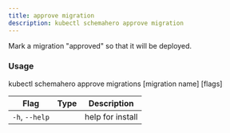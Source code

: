 ```yaml
---
title: approve migration
description: kubectl schemahero approve migration
---
```


Mark a migration "approved" so that it will be deployed.

### Usage
kubectl schemahero approve migrations [migration name] [flags]

Flag | Type |	Description
-----|------|------------
`-h`, `--help`	| |	help for install

